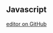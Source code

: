 ## Javascript

[editor on GitHub](https://github.com/wanglei-0707/javascript/edit/master/README.md)

